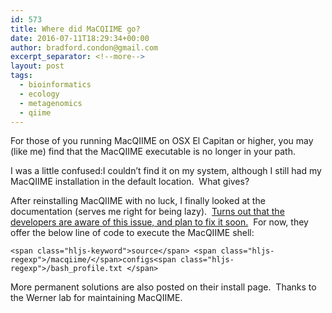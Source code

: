 ```yaml
---
id: 573
title: Where did MaCQIIME go?
date: 2016-07-11T18:29:34+00:00
author: bradford.condon@gmail.com
excerpt_separator: <!--more-->
layout: post
tags:
  - bioinformatics
  - ecology
  - metagenomics
  - qiime
---
```

For those of you running MacQIIME on OSX El Capitan or higher, you may (like me) find that the MacQIIME executable is no longer in your path.

I was a little confused:I couldn&#8217;t find it on my system, although I still had my MacQIIME installation in the default location.  What gives?

<!--more-->

After reinstalling MacQIIME with no luck, I finally looked at the documentation (serves me right for being lazy).  [Turns out that the developers are aware of this issue, and plan to fix it soon.](http://www.wernerlab.org/software/macqiime/macqiime-installation)  For now, they offer the below line of code to execute the MacQIIME shell:

<pre class="prettyprint hljs-dark"><code class="hljs gradle">&lt;span class="hljs-keyword">source&lt;/span> &lt;span class="hljs-regexp">/macqiime/&lt;/span>configs&lt;span class="hljs-regexp">/bash_profile.txt &lt;/span>
</code></pre>

More permanent solutions are also posted on their install page.  Thanks to the Werner lab for maintaining MacQIIME.